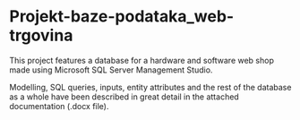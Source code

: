 # Projekt-baze-podataka_web-trgovina

This project features a database for a hardware and software web shop made using Microsoft SQL Server Management Studio.

Modelling, SQL queries, inputs, entity attributes and the rest of the database as a whole have been described in great detail in the attached documentation (.docx file).
